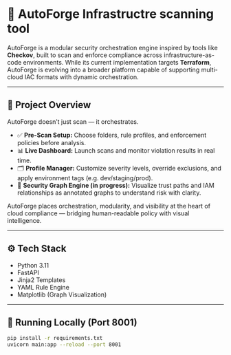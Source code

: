 # 🔐 AutoForge Infrastructre scanning tool

AutoForge is a modular security orchestration engine inspired by tools like **Checkov**, built to scan and enforce compliance across infrastructure-as-code environments. While its current implementation targets **Terraform**, AutoForge is evolving into a broader platform capable of supporting multi-cloud IAC formats with dynamic orchestration.

---

## 🧩 Project Overview

AutoForge doesn’t just scan — it orchestrates.

- ✅ **Pre-Scan Setup:** Choose folders, rule profiles, and enforcement policies before analysis.
- 📊 **Live Dashboard:** Launch scans and monitor violation results in real time.
- 🗂️ **Profile Manager:** Customize severity levels, override exclusions, and apply environment tags (e.g. dev/staging/prod).
- 🧠 **Security Graph Engine (in progress):** Visualize trust paths and IAM relationships as annotated graphs to understand risk with clarity.

AutoForge places orchestration, modularity, and visibility at the heart of cloud compliance — bridging human-readable policy with visual intelligence.

---

## ⚙️ Tech Stack

- Python 3.11
- FastAPI
- Jinja2 Templates
- YAML Rule Engine
- Matplotlib (Graph Visualization)

---

## 🚀 Running Locally (Port 8001)

```bash
pip install -r requirements.txt
uvicorn main:app --reload --port 8001
